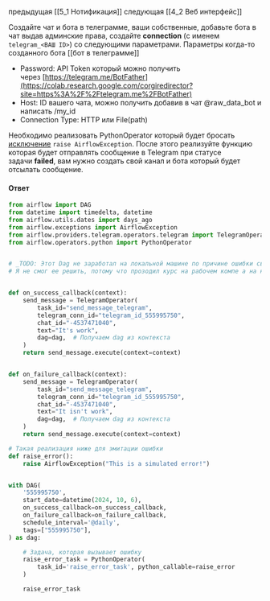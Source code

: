 предыдущая [[5_1 Нотификация]]
следующая [[4_2 Веб интерфейс]]

Создайте чат и бота в телеграмме, ваши собственные, добавьте бота в чат выдав админские права, создайте **connection** (с именем `telegram_<ВАШ ID>`) со следующими параметрами.
Параметры когда-то созданного бота [[бот в телеграмме]]

- Password: API Token который можно получить через [https://telegram.me/BotFather](https://colab.research.google.com/corgiredirector?site=https%3A%2F%2Ftelegram.me%2FBotFather)
- Host: ID вашего чата, можно получить добавив в чат @raw_data_bot и написать /my_id
- Connection Type: HTTP или File(path)

Необходимо реализовать PythonOperator который будет бросать [исключение](https://airflow.apache.org/docs/apache-airflow/stable/_modules/airflow/exceptions.html) `raise AirflowException`. После этого реализуйте функцию которая будет отправлять сообщение в Telegram при статусе задачи **failed**, вам нужно создать свой канал и бота который будет отсылать сообщение.

#### Ответ
```python
from airflow import DAG
from datetime import timedelta, datetime
from airflow.utils.dates import days_ago
from airflow.exceptions import AirflowException
from airflow.providers.telegram.operators.telegram import TelegramOperator
from airflow.operators.python import PythonOperator


# _TODO: Этот Dag не заработал на локальной машине по причине ошибки связанной с верификацией сертификата на локальной машине_
# Я не смог ее решить, потому что прозодил курс на рабочем компе а на нем стоит касперский который мешает, отключить я его не пытался


def on_success_callback(context):
    send_message = TelegramOperator(
        task_id="send_message_telegram",
        telegram_conn_id="telegram_id_555995750",
        chat_id="-4537471040",
        text="It's work",
        dag=dag,  # Получаем dag из контекста
    )
    return send_message.execute(context=context)


def on_failure_callback(context):
    send_message = TelegramOperator(
        task_id="send_message_telegram",
        telegram_conn_id="telegram_id_555995750",
        chat_id="-4537471040",
        text="It isn't work",
        dag=dag,  # Получаем dag из контекста
    )
    return send_message.execute(context=context)

# Такая реализация ниже для эмитации ошибки
def raise_error():
    raise AirflowException("This is a simulated error!")


with DAG(
    '555995750',
    start_date=datetime(2024, 10, 6),
    on_success_callback=on_success_callback,
    on_failure_callback=on_failure_callback,
    schedule_interval='@daily',
    tags=["555995750"],
) as dag:

    # Задача, которая вызывает ошибку
    raise_error_task = PythonOperator(
        task_id='raise_error_task', python_callable=raise_error
    )

    raise_error_task
```